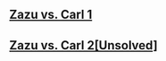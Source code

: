 ## [Zazu vs. Carl 1](Zazu%20vs.%20Carl%201/)
## [Zazu vs. Carl 2[Unsolved]](Zazu%20vs.%20Carl%202[Unsolved]/)
